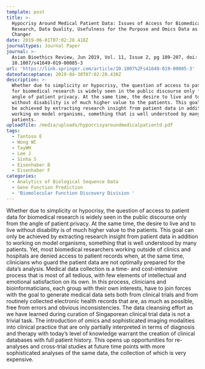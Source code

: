 ```yaml
---
template: post
title: >-
  Hypocrisy Around Medical Patient Data: Issues of Access for Biomedical
  Research, Data Quality, Usefulness for the Purpose and Omics Data as Game
  Changer
date: 2019-06-01T07:02:28.418Z
journaltypes: Journal Paper
journal: >-
  Asian Bioethics Review, Jun 2019, Vol. 11, Issue 2, pg 189-207, doi:
  10.1007/s41649-019-00085-3
url: 'https://link.springer.com/article/10.1007%2Fs41649-019-00085-3'
dateofacceptance: 2019-04-30T07:02:28.430Z
description: >-
  Whether due to simplicity or hypocrisy, the question of access to patient data
  for biomedical research is widely seen in the public discourse only from the
  angle of patient privacy. At the same time, the desire to live and to live
  without disability is of much higher value to the patients. This goal can only
  be achieved by extracting research insight from patient data in addition to
  working on model organisms, something that is well understood by many
  patients. 
uploadfile: /media/uploads/hypocrisyaroundmedicalpatientd.pdf
tags:
  - Tantoso E
  - Wong WC
  - TayWH
  - Lee J
  - Sinha S
  - Eisenhaber B
  - Eisenhaber F
categories:
  - Analytics of Biological Sequence Data
  - Gene Function Prediction
  - 'Biomolecular Function Discovery Division '
---
```

<!--StartFragment-->

Whether due to simplicity or hypocrisy, the question of access to patient data for biomedical research is widely seen in the public discourse only from the angle of patient privacy. At the same time, the desire to live and to live without disability is of much higher value to the patients. This goal can only be achieved by extracting research insight from patient data in addition to working on model organisms, something that is well understood by many patients. Yet, most biomedical researchers working outside of clinics and hospitals are denied access to patient records when, at the same time, clinicians who guard the patient data are not optimally prepared for the data’s analysis. Medical data collection is a time- and cost-intensive process that is most of all tedious, with few elements of intellectual and emotional satisfaction on its own. In this process, clinicians and bioinformaticians, each group with their own interests, have to join forces with the goal to generate medical data sets both from clinical trials and from routinely collected electronic health records that are, as much as possible, free from errors and obvious inconsistencies. The data cleansing effort as we have learned during curation of Singaporean clinical trial data is not a trivial task. The introduction of omics and sophisticated imaging modalities into clinical practice that are only partially interpreted in terms of diagnosis and therapy with today’s level of knowledge warrant the creation of clinical databases with full patient history. This opens up opportunities for re-analyses and cross-trial studies at future time points with more sophisticated analyses of the same data, the collection of which is very expensive.

<!--EndFragment-->
